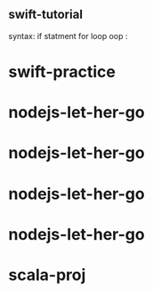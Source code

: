 ## swift-tutorial
syntax:
if statment
for loop
oop
:
# swift-practice
# nodejs-let-her-go
# nodejs-let-her-go
# nodejs-let-her-go
# nodejs-let-her-go
# scala-proj
